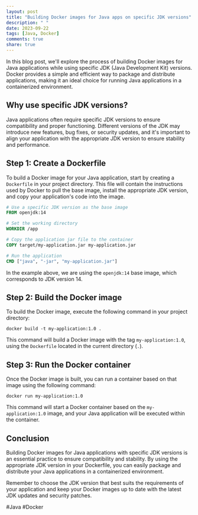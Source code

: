 ```yaml
---
layout: post
title: "Building Docker images for Java apps on specific JDK versions"
description: " "
date: 2023-09-22
tags: [Java, Docker]
comments: true
share: true
---
```


In this blog post, we'll explore the process of building Docker images for Java applications while using specific JDK (Java Development Kit) versions. Docker provides a simple and efficient way to package and distribute applications, making it an ideal choice for running Java applications in a containerized environment.

## Why use specific JDK versions?

Java applications often require specific JDK versions to ensure compatibility and proper functioning. Different versions of the JDK may introduce new features, bug fixes, or security updates, and it's important to align your application with the appropriate JDK version to ensure stability and performance.

## Step 1: Create a Dockerfile

To build a Docker image for your Java application, start by creating a `Dockerfile` in your project directory. This file will contain the instructions used by Docker to pull the base image, install the appropriate JDK version, and copy your application's code into the image.

```Dockerfile
# Use a specific JDK version as the base image
FROM openjdk:14

# Set the working directory
WORKDIR /app

# Copy the application jar file to the container
COPY target/my-application.jar my-application.jar

# Run the application
CMD ["java", "-jar", "my-application.jar"]
```

In the example above, we are using the `openjdk:14` base image, which corresponds to JDK version 14. 

## Step 2: Build the Docker image

To build the Docker image, execute the following command in your project directory:

```shell
docker build -t my-application:1.0 .
```

This command will build a Docker image with the tag `my-application:1.0`, using the `Dockerfile` located in the current directory (`.`).

## Step 3: Run the Docker container

Once the Docker image is built, you can run a container based on that image using the following command:

```shell
docker run my-application:1.0
```

This command will start a Docker container based on the `my-application:1.0` image, and your Java application will be executed within the container.

## Conclusion

Building Docker images for Java applications with specific JDK versions is an essential practice to ensure compatibility and stability. By using the appropriate JDK version in your Dockerfile, you can easily package and distribute your Java applications in a containerized environment.

Remember to choose the JDK version that best suits the requirements of your application and keep your Docker images up to date with the latest JDK updates and security patches.

#Java #Docker